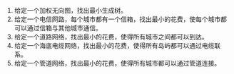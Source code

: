 

1. 给定一个加权无向图，找出最小生成树。
2. 给定一个电信网路，每个城市都有一个信箱，找出最小的花费，使每个城市都可以通过信箱与其他城市通信。
3. 给定一个道路网络，找出最小的花费，使得所有城市之间都可以到达。
4. 给定一个海底电缆网络，找出最小的花费，使得所有岛屿都可以通过电缆联系。
5. 给定一个管道网络，找出最小的花费，使得所有城市都可以通过管道连接。